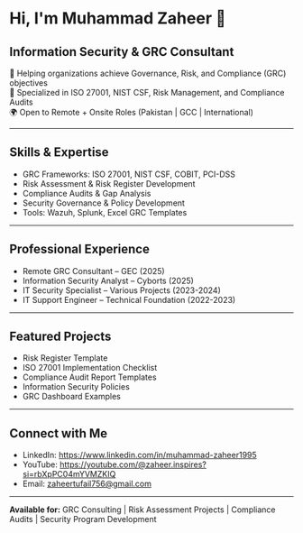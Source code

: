 # Hi, I'm Muhammad Zaheer 👋

## Information Security & GRC Consultant

🎯 Helping organizations achieve Governance, Risk, and Compliance (GRC) objectives  
🔐 Specialized in ISO 27001, NIST CSF, Risk Management, and Compliance Audits  
🌍 Open to Remote + Onsite Roles (Pakistan | GCC | International)

---

## Skills & Expertise
- GRC Frameworks: ISO 27001, NIST CSF, COBIT, PCI-DSS
- Risk Assessment & Risk Register Development  
- Compliance Audits & Gap Analysis
- Security Governance & Policy Development
- Tools: Wazuh, Splunk, Excel GRC Templates

---

## Professional Experience
- Remote GRC Consultant – GEC (2025)
- Information Security Analyst – Cyborts (2025)  
- IT Security Specialist – Various Projects (2023-2024)
- IT Support Engineer – Technical Foundation (2022-2023)

---

## Featured Projects
- Risk Register Template
- ISO 27001 Implementation Checklist  
- Compliance Audit Report Templates
- Information Security Policies
- GRC Dashboard Examples

---

## Connect with Me
- LinkedIn: https://www.linkedin.com/in/muhammad-zaheer1995
- YouTube: https://youtube.com/@zaheer.inspires?si=rbXpPC04mYVMZKIQ
- Email: zaheertufail756@gmail.com

---

**Available for:** GRC Consulting | Risk Assessment Projects | Compliance Audits | Security Program Development
